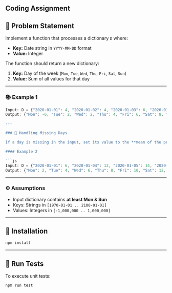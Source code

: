## Coding Assignment

## 🚩 Problem Statement

Implement a function that processes a dictionary `D` where:

- **Key:** Date string in `YYYY-MM-DD` format
- **Value:** Integer

The function should return a new dictionary:

1. **Key:** Day of the week (`Mon`, `Tue`, `Wed`, `Thu`, `Fri`, `Sat`, `Sun`)
2. **Value:** Sum of all values for that day

---

### 📚 Example 1

```js
Input: D = {"2020-01-01": 4, "2020-01-02": 4, "2020-01-03": 6, "2020-01-04": 8, "2020-01-05": 2, "2020-01-06": -6, "2020-01-07": 2, "2020-01-08": -2}
Output: {"Mon": -6, "Tue": 2, "Wed": 2, "Thu": 4, "Fri": 6, "Sat": 8, "Sun": 2}```

---

### 🧮 Handling Missing Days

If a day is missing in the input, set its value to the **mean of the previous and next day**.

#### Example 2

```js
Input: D = {"2020-01-01": 6, "2020-01-04": 12, "2020-01-05": 14, "2020-01-06": 2, "2020-01-07": 4}
Output: {"Mon": 2, "Tue": 4, "Wed": 6, "Thu": 8, "Fri": 10, "Sat": 12, "Sun": 14}
```

---

### ⚙️ Assumptions

- Input dictionary contains **at least Mon & Sun**
- Keys: Strings in `[1970-01-01 .. 2100-01-01]`
- Values: Integers in `[-1,000,000 .. 1,000,000]`

---

## 🚀 Installation

```bash
npm install
```

---

## 🧪 Run Tests

To execute unit tests:

```bash
npm run test
```